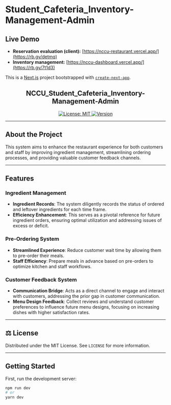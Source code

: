 # Student_Cafeteria_Inventory-Management-Admin

## Live Demo
- **Reservation evaluation (client):** [https://nccu-restaurant.vercel.app/](https://rb.gy/detmq)
- **Inventory management:** [https://nccu-dashboard.vercel.app/](https://rb.gy/7t1d3)

This is a [Next.js](https://nextjs.org/) project bootstrapped with [`create-next-app`](https://github.com/vercel/next.js/tree/canary/packages/create-next-app).

<p align="center">
  <h2 align="center"> NCCU_Student_Cafeteria_Inventory-Management-Admin </h2>
</p>

<p align="center">
  <a href="#">
    <img alt="License: MIT" src="https://img.shields.io/badge/License-MIT-yellow.svg" />
  </a>
  <a href="#">
    <img alt="Version" src="https://img.shields.io/badge/version-1.0.0-blue.svg?cacheSeconds=2592000" />
  </a>
</p>

---

## About the Project

This system aims to enhance the restaurant experience for both customers and staff by improving ingredient management, streamlining ordering processes, and providing valuable customer feedback channels.

---

## Features

### Ingredient Management

- **Ingredient Records**: The system diligently records the status of ordered and leftover ingredients for each time frame. 
- **Efficiency Enhancement**: This serves as a pivotal reference for future ingredient orders, ensuring optimal utilization and addressing issues of excess or deficit.

### Pre-Ordering System

- **Streamlined Experience**: Reduce customer wait time by allowing them to pre-order their meals.
- **Staff Efficiency**: Prepare meals in advance based on pre-orders to optimize kitchen and staff workflows.

### Customer Feedback System

- **Communication Bridge**: Acts as a direct channel to engage and interact with customers, addressing the prior gap in customer communication.
- **Menu Design Feedback**: Collect reviews and understand customer preferences to influence future menu designs, focusing on increasing dishes with higher satisfaction rates.

---

## ⚖️ License

Distributed under the MIT License. See `LICENSE` for more information.

---

## Getting Started

First, run the development server:

```bash
npm run dev
# or
yarn dev
